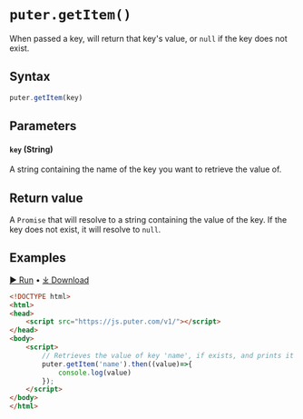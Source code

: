 # `puter.getItem()`
When passed a key, will return that key's value, or `null` if the key does not exist.

## Syntax
```js
puter.getItem(key)
```

## Parameters
#### `key` (String)
A string containing the name of the key you want to retrieve the value of.

## Return value 
A `Promise` that will resolve to a string containing the value of the key. If the key does not exist, it will resolve to `null`.

## Examples

<a href="https://puter.com/app/getitem-example" target="_blank" class="example-code-link">▶︎ Run</a>
<span class="bull">&bull;</span>
<a href="https://puter.com/?name=getItem&is_dir=1&download=https%3A%2F%2Fapi.puter.com%2Ffile%3Fuid%3D0f50655a-695b-4c2f-aaae-00a2c54817e2%26expires%3D10001673402274%26signature%3Da8bb4f89801dafaa31b75e9d960e09c24a356501bf237411b01820314e441b9f" target="_blank" class="example-code-link">⤓ Download</a>

```html
<!DOCTYPE html>
<html>
<head>
    <script src="https://js.puter.com/v1/"></script>
</head>
<body>
    <script>
        // Retrieves the value of key 'name', if exists, and prints it to the browser console
        puter.getItem('name').then((value)=>{
            console.log(value)
        });
    </script>
</body>
</html>
```